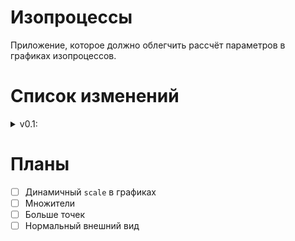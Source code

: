 # Изопроцессы
Приложение, которое должно облегчить рассчёт параметров в графиках изопроцессов.

# Список изменений
<details>
  <summary>v0.1:</summary>
  <ul>
    <li>Первая версия</li>
  </ul>
</details>

# Планы
- [ ] Динамичный `scale` в графиках
- [ ] Множители
- [ ] Больше точек
- [ ] Нормальный внешний вид
